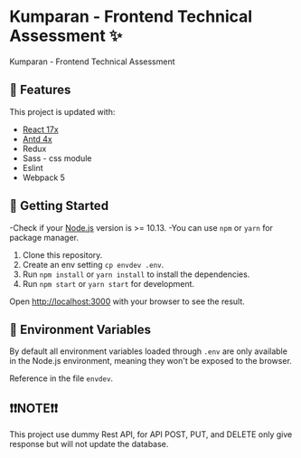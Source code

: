 # Kumparan - Frontend Technical Assessment ✨
Kumparan - Frontend Technical Assessment

## 📌 Features
This project is updated with:

- [React 17x](https://reactjs.org)
- [Antd 4x](https://ant.design/)
- Redux
- Sass - css module
- Eslint
- Webpack 5

## 🧐 Getting Started

-Check if your [Node.js](https://nodejs.org/) version is >= 10.13.
-You can use `npm` or `yarn` for  package manager.

1. Clone this repository.
2. Create an env setting `cp envdev .env`.
3. Run `npm install` or `yarn install` to install the dependencies.
4. Run `npm start` or `yarn start` for development.

Open [http://localhost:3000](http://localhost:3000) with your browser to see the result.

## 🔧 Environment Variables

By default all environment variables loaded through `.env` are only available in the Node.js environment, meaning they won't be exposed to the browser.

Reference in the file `envdev`.

## ❗❗NOTE❗❗
This project use dummy Rest API, for API POST, PUT, and DELETE only give response but will not update the database.

